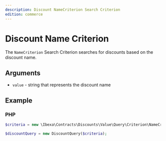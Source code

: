 ```yaml
---
description: Discount NameCriterion Search Criterion
edition: commerce
---
```


# Discount Name Criterion

The `NameCriterion` Search Criterion searches for discounts based on the discount name.

## Arguments

- `value` - string that represents the discount name

## Example

### PHP

``` php
$criteria = new \Ibexa\Contracts\Discounts\Value\Query\Criterion\NameCriterion('Summer sale');

$discountQuery = new DiscountQuery($criteria);
```

